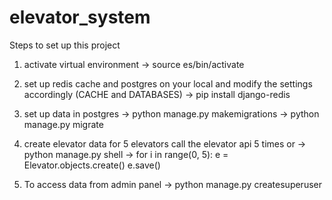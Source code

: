 # elevator_system
Steps to set up this project
1. activate virtual environment
   -> source es/bin/activate

2. set up redis cache and postgres on your local and modify the settings accordingly (CACHE and DATABASES)
   -> pip install django-redis

3. set up data in postgres
   -> python manage.py makemigrations
   -> python manage.py migrate

4. create elevator data for 5 elevators
    call the elevator api 5 times 
            or 
   -> python manage.py shell
   -> for i in range(0, 5):
        e = Elevator.objects.create()
        e.save() 

5. To access data from admin panel
   -> python manage.py createsuperuser
